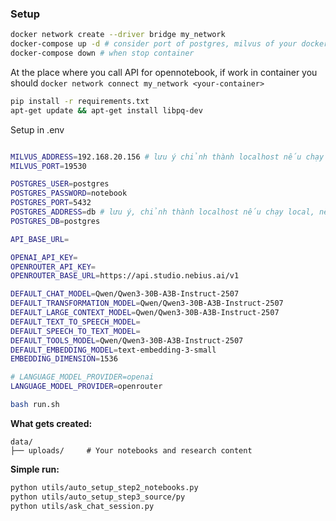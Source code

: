 ### Setup

```bash
docker network create --driver bridge my_network 
docker-compose up -d # consider port of postgres, milvus of your docker-compose
docker-compose down # when stop container
```

At the place where you call API for opennotebook, if work in container you should `docker network connect my_network <your-container>`
```bash
pip install -r requirements.txt
apt-get update && apt-get install libpq-dev
```

Setup in .env
```bash

MILVUS_ADDRESS=192.168.20.156 # lưu ý chỉnh thành localhost nếu chạy local
MILVUS_PORT=19530

POSTGRES_USER=postgres
POSTGRES_PASSWORD=notebook
POSTGRES_PORT=5432
POSTGRES_ADDRESS=db # lưu ý, chỉnh thành localhost nếu chạy local, nếu tạo network connect đến container chứa service db thì để nguyên
POSTGRES_DB=postgres

API_BASE_URL=

OPENAI_API_KEY=
OPENROUTER_API_KEY=
OPENROUTER_BASE_URL=https://api.studio.nebius.ai/v1

DEFAULT_CHAT_MODEL=Qwen/Qwen3-30B-A3B-Instruct-2507
DEFAULT_TRANSFORMATION_MODEL=Qwen/Qwen3-30B-A3B-Instruct-2507
DEFAULT_LARGE_CONTEXT_MODEL=Qwen/Qwen3-30B-A3B-Instruct-2507
DEFAULT_TEXT_TO_SPEECH_MODEL=
DEFAULT_SPEECH_TO_TEXT_MODEL=
DEFAULT_TOOLS_MODEL=Qwen/Qwen3-30B-A3B-Instruct-2507
DEFAULT_EMBEDDING_MODEL=text-embedding-3-small
EMBEDDING_DIMENSION=1536

# LANGUAGE_MODEL_PROVIDER=openai 
LANGUAGE_MODEL_PROVIDER=openrouter
```

```bash
bash run.sh
```

**What gets created:**
```
data/
├── uploads/     # Your notebooks and research content
```

**Simple run:**
```bash
python utils/auto_setup_step2_notebooks.py
python utils/auto_setup_step3_source/py
python utils/ask_chat_session.py
```




